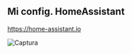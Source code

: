 ## Mi config. HomeAssistant
https://home-assistant.io

![Captura](https://raw.githubusercontent.com/danichispa/homeassistant/master/screenshot.png)
